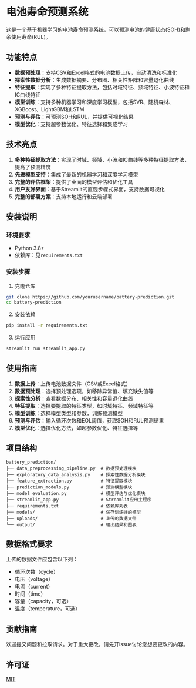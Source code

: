 # 电池寿命预测系统

这是一个基于机器学习的电池寿命预测系统，可以预测电池的健康状态(SOH)和剩余使用寿命(RUL)。

## 功能特点

- **数据预处理**：支持CSV和Excel格式的电池数据上传，自动清洗和标准化
- **探索性数据分析**：生成数据摘要、分布图、相关性矩阵和容量退化曲线
- **特征提取**：实现了多种特征提取方法，包括时域特征、频域特征、小波特征和IC曲线特征
- **模型训练**：支持多种机器学习和深度学习模型，包括SVR、随机森林、XGBoost、LightGBM和LSTM
- **预测与评估**：可预测SOH和RUL，并提供可视化结果
- **模型优化**：支持超参数优化、特征选择和集成学习

## 技术亮点

1. **多种特征提取方法**：实现了时域、频域、小波和IC曲线等多种特征提取方法，提高了预测精度
2. **先进模型支持**：集成了最新的机器学习和深度学习模型
3. **完整的评估框架**：提供了全面的模型评估和优化工具
4. **用户友好界面**：基于Streamlit的直观步骤式界面，支持数据可视化
5. **完整的部署方案**：支持本地运行和云端部署

## 安装说明

### 环境要求

- Python 3.8+
- 依赖库：见`requirements.txt`

### 安装步骤

1. 克隆仓库
```bash
git clone https://github.com/yourusername/battery-prediction.git
cd battery-prediction
```

2. 安装依赖
```bash
pip install -r requirements.txt
```

3. 运行应用
```bash
streamlit run streamlit_app.py
```

## 使用指南

1. **数据上传**：上传电池数据文件（CSV或Excel格式）
2. **数据预处理**：选择预处理选项，如移除异常值、填充缺失值等
3. **探索性分析**：查看数据分布、相关性和容量退化曲线
4. **特征提取**：选择要提取的特征类型，如时域特征、频域特征等
5. **模型训练**：选择模型类型和参数，训练预测模型
6. **预测与评估**：输入循环次数和EOL阈值，获取SOH和RUL预测结果
7. **模型优化**：选择优化方法，如超参数优化、特征选择等

## 项目结构

```
battery_prediction/
├── data_preprocessing_pipeline.py  # 数据预处理模块
├── exploratory_data_analysis.py    # 探索性数据分析模块
├── feature_extraction.py           # 特征提取模块
├── prediction_models.py            # 预测模型模块
├── model_evaluation.py             # 模型评估与优化模块
├── streamlit_app.py                # Streamlit应用主程序
├── requirements.txt                # 依赖库列表
├── models/                         # 保存训练好的模型
├── uploads/                        # 上传的数据文件
└── output/                         # 输出结果和图表
```

## 数据格式要求

上传的数据文件应包含以下列：
- 循环次数（cycle）
- 电压（voltage）
- 电流（current）
- 时间（time）
- 容量（capacity，可选）
- 温度（temperature，可选）

## 贡献指南

欢迎提交问题和拉取请求。对于重大更改，请先开issue讨论您想要更改的内容。

## 许可证

[MIT](https://choosealicense.com/licenses/mit/)
